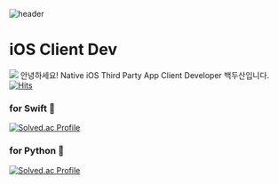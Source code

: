 ![header](https://capsule-render.vercel.app/api?type=rounded&color=auto&height=300&section=header&text=Hi!%20I'm%20Dusan%20Baek%20&fontSize=90)
# iOS Client Dev
<a href="instagram.com/dusanisbaek" target="_blank"><img src="https://img.shields.io/badge/#E4405F?style=flat-square&logo=Instagram&logoColor=white"/></a>
안녕하세요!
Native iOS Third Party App Client Developer 백두산입니다.
[![Hits](https://hits.seeyoufarm.com/api/count/incr/badge.svg?url=https%3A%2F%2Fgithub.com%2Fbaekdusan&count_bg=%2379C83D&title_bg=%23555555&icon=&icon_color=%23E7E7E7&title=hits&edge_flat=false)](https://hits.seeyoufarm.com)
### for Swift 🍏
[![Solved.ac Profile](http://mazassumnida.wtf/api/generate_badge?boj=santoo)](https://solved.ac/santoo)
### for Python 🍪
[![Solved.ac Profile](http://mazassumnida.wtf/api/generate_badge?boj=dusanbaek)](https://solved.ac/dusanbaek)
